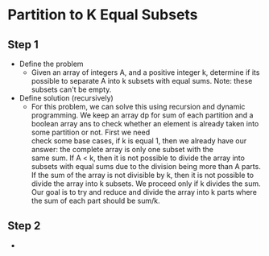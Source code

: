 # Partition to K Equal Subsets
## Step 1
  - Define the problem
    - Given an array of integers A, and a positive integer k, determine if its possible to separate A into k subsets with equal sums. 
    Note: these subsets can't be empty.
  - Define solution (recursively)
    - For this problem, we can solve this using recursion and dynamic programming. We keep an array dp for sum of each 
    partition and a boolean array ans to check whether an element is already taken into some partition or not. First we need  
    check some base cases, if k is equal 1, then we already have our answer: the complete array is only one subset with the   
    same sum. If A < k, then it is not possible to divide the array into subsets with equal sums due to the division being 
    more than A parts. If the sum of the array is not divisible by k, then it is not possible to divide the array into k 
    subsets. We proceed only if k divides the sum. Our goal is to try and reduce and divide the array into k parts where the 
    sum of each part should be sum/k.
## Step 2
  - 
